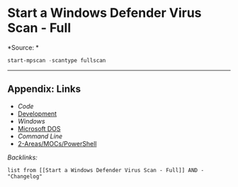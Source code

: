 # Start a Windows Defender Virus Scan - Full

\*Source: *

````powershell
start-mpscan -scantype fullscan
````

---

## Appendix: Links

* *Code*
* [Development](../../MOCs/Development.md)
* *Windows*
* [Microsoft DOS](../../../3-Resources/Tools/Developer%20Tools/Shell/Microsoft%20DOS.md)
* *Command Line*
* [2-Areas/MOCs/PowerShell](../../MOCs/PowerShell.md)

*Backlinks:*

````dataview
list from [[Start a Windows Defender Virus Scan - Full]] AND -"Changelog"
````
